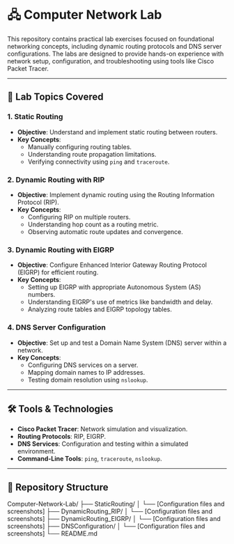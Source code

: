 # 🖧 Computer Network Lab

This repository contains practical lab exercises focused on foundational networking concepts, including dynamic routing protocols and DNS server configurations. The labs are designed to provide hands-on experience with network setup, configuration, and troubleshooting using tools like Cisco Packet Tracer.

---

## 📌 Lab Topics Covered

### 1. Static Routing

- **Objective**: Understand and implement static routing between routers.
- **Key Concepts**:
  - Manually configuring routing tables.
  - Understanding route propagation limitations.
  - Verifying connectivity using `ping` and `traceroute`.

### 2. Dynamic Routing with RIP

- **Objective**: Implement dynamic routing using the Routing Information Protocol (RIP).
- **Key Concepts**:
  - Configuring RIP on multiple routers.
  - Understanding hop count as a routing metric.
  - Observing automatic route updates and convergence.

### 3. Dynamic Routing with EIGRP

- **Objective**: Configure Enhanced Interior Gateway Routing Protocol (EIGRP) for efficient routing.
- **Key Concepts**:
  - Setting up EIGRP with appropriate Autonomous System (AS) numbers.
  - Understanding EIGRP's use of metrics like bandwidth and delay.
  - Analyzing route tables and EIGRP topology tables.

### 4. DNS Server Configuration

- **Objective**: Set up and test a Domain Name System (DNS) server within a network.
- **Key Concepts**:
  - Configuring DNS services on a server.
  - Mapping domain names to IP addresses.
  - Testing domain resolution using `nslookup`.

---

## 🛠️ Tools & Technologies

- **Cisco Packet Tracer**: Network simulation and visualization.
- **Routing Protocols**: RIP, EIGRP.
- **DNS Services**: Configuration and testing within a simulated environment.
- **Command-Line Tools**: `ping`, `traceroute`, `nslookup`.

---

## 📂 Repository Structure

Computer-Network-Lab/
├── StaticRouting/
│ └── [Configuration files and screenshots]
├── DynamicRouting_RIP/
│ └── [Configuration files and screenshots]
├── DynamicRouting_EIGRP/
│ └── [Configuration files and screenshots]
├── DNSConfiguration/
│ └── [Configuration files and screenshots]
└── README.md
